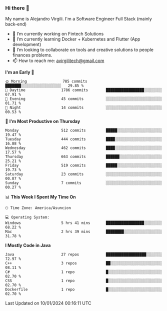 ### Hi there 👋

My name is Alejandro Virgili. I'm a Software Engineer Full Stack (mainly back-end)


- 🔭 I’m currently working on Fintech Solutions
- 🌱 I’m currently learning Docker + Kubernetes and Flutter (App development)
- 👯 I’m looking to collaborate on tools and creative solutions to people finances problems.
- 📫 How to reach me: avirgilitech@gmail.com
  
<!--START_SECTION:waka-->
**I'm an Early 🐤** 

```text
🌞 Morning                785 commits         ███████░░░░░░░░░░░░░░░░░░   29.85 % 
🌆 Daytime                1786 commits        █████████████████░░░░░░░░   67.91 % 
🌃 Evening                45 commits          ░░░░░░░░░░░░░░░░░░░░░░░░░   01.71 % 
🌙 Night                  14 commits          ░░░░░░░░░░░░░░░░░░░░░░░░░   00.53 % 
```
📅 **I'm Most Productive on Thursday** 

```text
Monday                   512 commits         █████░░░░░░░░░░░░░░░░░░░░   19.47 % 
Tuesday                  444 commits         ████░░░░░░░░░░░░░░░░░░░░░   16.88 % 
Wednesday                462 commits         ████░░░░░░░░░░░░░░░░░░░░░   17.57 % 
Thursday                 663 commits         ██████░░░░░░░░░░░░░░░░░░░   25.21 % 
Friday                   519 commits         █████░░░░░░░░░░░░░░░░░░░░   19.73 % 
Saturday                 23 commits          ░░░░░░░░░░░░░░░░░░░░░░░░░   00.87 % 
Sunday                   7 commits           ░░░░░░░░░░░░░░░░░░░░░░░░░   00.27 % 
```


📊 **This Week I Spent My Time On** 

```text
🕑︎ Time Zone: America/Asuncion

💻 Operating System: 
Windows                  5 hrs 41 mins       █████████████████░░░░░░░░   68.22 % 
Mac                      2 hrs 39 mins       ████████░░░░░░░░░░░░░░░░░   31.78 % 
```

**I Mostly Code in Java** 

```text
Java                     27 repos            ██████████████████░░░░░░░   72.97 % 
C++                      3 repos             ██░░░░░░░░░░░░░░░░░░░░░░░   08.11 % 
C#                       1 repo              █░░░░░░░░░░░░░░░░░░░░░░░░   02.70 % 
CSS                      1 repo              █░░░░░░░░░░░░░░░░░░░░░░░░   02.70 % 
Dockerfile               1 repo              █░░░░░░░░░░░░░░░░░░░░░░░░   02.70 % 
```




 Last Updated on 10/01/2024 00:16:11 UTC
<!--END_SECTION:waka-->
